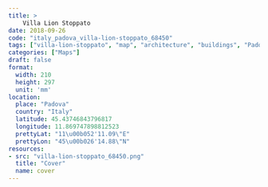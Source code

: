 ```yaml
---
title: > 
    Villa Lion Stoppato
date: 2018-09-26
code: "italy_padova_villa-lion-stoppato_68450"
tags: ["villa-lion-stoppato", "map", "architecture", "buildings", "Padova", "Italy"]
categories: ["Maps"]
draft: false
format:
  width: 210
  height: 297
  unit: 'mm'
location:
  place: "Padova"
  country: "Italy"
  latitude: 45.43746843796817
  longitude: 11.869747898812523
  prettyLat: "11\u00b052'11.09\"E"
  prettyLon: "45\u00b026'14.88\"N"
resources:
- src: "villa-lion-stoppato_68450.png"
  title: "Cover"
  name: cover
---
```

